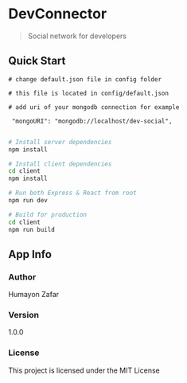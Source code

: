 # DevConnector

> Social network for developers


## Quick Start

```
# change default.json file in config folder

# this file is located in config/default.json

# add uri of your mongodb connection for example

 "mongoURI": "mongodb://localhost/dev-social",
 
```

```bash
# Install server dependencies
npm install

# Install client dependencies
cd client
npm install

# Run both Express & React from root
npm run dev

# Build for production
cd client
npm run build
```

## App Info

### Author

Humayon Zafar

### Version

1.0.0

### License

This project is licensed under the MIT License

